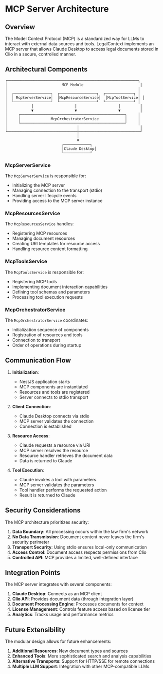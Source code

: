 # MCP Server Architecture

## Overview

The Model Context Protocol (MCP) is a standardized way for LLMs to interact with external data sources and tools. LegalContext implements an MCP server that allows Claude Desktop to access legal documents stored in Clio in a secure, controlled manner.

## Architectural Components

```
┌────────────────────────────────────────────────────────────┐
│                         MCP Module                          │
│                                                            │
│  ┌─────────────────┐  ┌─────────────────┐  ┌─────────────┐ │
│  │ McpServerService│  │McpResourceService│  │McpToolService│ │
│  └─────────────────┘  └─────────────────┘  └─────────────┘ │
│           │                   │                   │         │
│           ▼                   ▼                   ▼         │
│     ┌────────────────────────────────────────────────┐     │
│     │              McpOrchestratorService            │     │
│     └────────────────────────────────────────────────┘     │
│                                │                            │
└────────────────────────────────┼────────────────────────────┘
                                 │
                                 ▼
                          ┌────────────┐
                          │Claude Desktop│
                          └────────────┘
```

### McpServerService

The `McpServerService` is responsible for:

- Initializing the MCP server
- Managing connection to the transport (stdio)
- Handling server lifecycle events
- Providing access to the MCP server instance

### McpResourcesService

The `McpResourcesService` handles:

- Registering MCP resources
- Managing document resources
- Creating URI templates for resource access
- Handling resource content formatting

### McpToolsService

The `McpToolsService` is responsible for:

- Registering MCP tools
- Implementing document interaction capabilities
- Defining tool schemas and parameters
- Processing tool execution requests

### McpOrchestratorService

The `McpOrchestratorService` coordinates:

- Initialization sequence of components
- Registration of resources and tools
- Connection to transport
- Order of operations during startup

## Communication Flow

1. **Initialization**:
   - NestJS application starts
   - MCP components are instantiated
   - Resources and tools are registered
   - Server connects to stdio transport

2. **Client Connection**:
   - Claude Desktop connects via stdio
   - MCP server validates the connection
   - Connection is established

3. **Resource Access**:
   - Claude requests a resource via URI
   - MCP server resolves the resource
   - Resource handler retrieves the document data
   - Data is returned to Claude

4. **Tool Execution**:
   - Claude invokes a tool with parameters
   - MCP server validates the parameters
   - Tool handler performs the requested action
   - Result is returned to Claude

## Security Considerations

The MCP architecture prioritizes security:

1. **Data Boundary**: All processing occurs within the law firm's network
2. **No Data Transmission**: Document content never leaves the firm's security perimeter
3. **Transport Security**: Using stdio ensures local-only communication
4. **Access Control**: Document access respects permissions from Clio
5. **Controlled API**: MCP provides a limited, well-defined interface

## Integration Points

The MCP server integrates with several components:

1. **Claude Desktop**: Connects as an MCP client
2. **Clio API**: Provides document data (through integration layer)
3. **Document Processing Engine**: Processes documents for context
4. **License Management**: Controls feature access based on license tier
5. **Analytics**: Tracks usage and performance metrics

## Future Extensibility

The modular design allows for future enhancements:

1. **Additional Resources**: New document types and sources
2. **Enhanced Tools**: More sophisticated search and analysis capabilities
3. **Alternative Transports**: Support for HTTP/SSE for remote connections
4. **Multiple LLM Support**: Integration with other MCP-compatible LLMs
